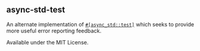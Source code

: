 ## async-std-test

An alternate implementation of [`#[async_std::test]`](https://docs.rs/async-std/latest/async_std/attr.test.html) which seeks to provide more useful error reporting feedback.

Available under the MIT License.
